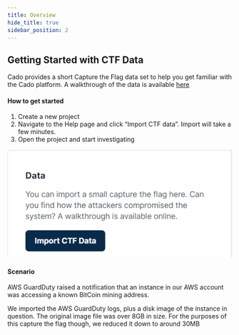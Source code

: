 ```yaml
---
title: Overview
hide_title: true
sidebar_position: 2
---
```


## Getting Started with CTF Data
Cado provides a short Capture the Flag data set to help you get familiar with the Cado platform. A walkthrough of the data is available [here](https://www.youtube.com/watch?v=fM1G10W-PQs)

#### How to get started
1. Create a new project
2. Navigate to the Help page and click “Import CTF data”. Import will take a few minutes.
3. Open the project and start investigating

![Import CTF](/img/ctf.png)

#### Scenario
AWS GuardDuty raised a notification that an instance in our AWS account was accessing a known BitCoin mining address. 

We imported the AWS GuardDuty logs, plus a disk image of the instance in question. The original image file was over 8GB in size. For the purposes of this capture the flag though, we reduced it down to around 30MB
